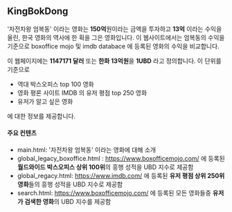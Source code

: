 ## KingBokDong

'자전차왕 엄복동' 이라는 영화는 **150억**원이라는 금액을 투자하고 **13억** 이라는 수익을 올린, 한국 영화의 역사에 한 획을 그은 영화입니다. 이 웹사이트에서는 엄복동의 수익을 기준으로 boxoffice mojo 및 imdb databace 에 등록된 영화의 수익을 비교합니다. 



이 웹페이지에는 **1147171 달러** 또는 **한화 13억원**을 **1UBD** 라고 정의합니다. 이 단위를 기준으로 

* 역대 박스오피스 top 100 영화
* 영화 평론 사이트 IMDB 의 유저 평점 top 250 영화
* 유저가 알고 싶은 영화 

에 대한 정보를 제공합니다. 

 

#### 주요 컨텐츠



* main.html: '자전차왕 엄복동' 이라는 영화에 대해 소개 
* global_legacy_boxoffice.html : <https://www.boxofficemojo.com/> 에 등록된 **월드와이드 박스오피스 상위 100위**의 흥행 성적을 UBD 지수로 제공함
* global_regacy.html: <https://www.imdb.com/> 에 등록된 **유저 평점 상위 250위 영화**들의 흥행 성적을 UBD 지수로 제공함
* search.html: https://www.boxofficemojo.com/ 에 등록된 모든 영화들중 **유저가 검색한 영화**의 UBD 지수를 제공함